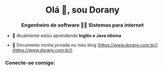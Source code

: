 <h1 align="center">Olá 👋, sou Dorany</h1>
<h3 align="center">Engenheiro de software 👩‍🎓 Sistemas para internet</h3>

- 🧠 Atualmente estou aprendendo **Inglês e Java idioma**

- 📝 Documento minha jornada no meu blog [https://www.dorany.com.br/](https://www.dorany.com.br/)



<h3 align="left">Conecte-se comigo:</h3>
<p align="left">
<a href="https://linkedin.com/in/https://www.linkedin.com/in/doranybraga/" /></a>
